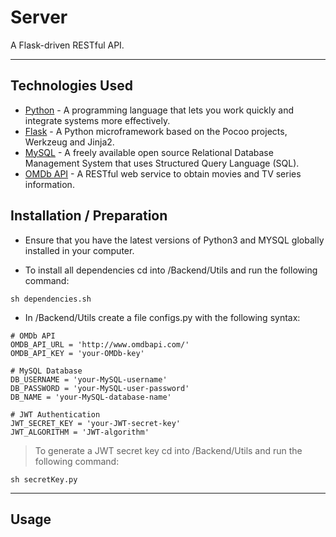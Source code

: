 # Server

A Flask-driven RESTful API.

---

## Technologies Used

- [Python](https://www.python.org) - A programming language that lets you work quickly and integrate systems more effectively.
- [Flask](https://flask.palletsprojects.com/en/1.1.x/) - A Python microframework based on the Pocoo projects, Werkzeug and Jinja2.
- [MySQL](https://www.mysql.com) - A freely available open source Relational Database Management System that uses Structured Query Language (SQL).
- [OMDb API](http://www.omdbapi.com) - A RESTful web service to obtain movies and TV series information.

## Installation / Preparation

- Ensure that you have the latest versions of Python3 and MYSQL globally installed in your computer.

- To install all dependencies cd into /Backend/Utils and run the following command:
```
sh dependencies.sh
```
- In /Backend/Utils create a file configs.py with the following syntax:
```
# OMDb API
OMDB_API_URL = 'http://www.omdbapi.com/'
OMDB_API_KEY = 'your-OMDb-key'

# MySQL Database
DB_USERNAME = 'your-MySQL-username' 
DB_PASSWORD = 'your-MySQL-user-password'
DB_NAME = 'your-MySQL-database-name'

# JWT Authentication
JWT_SECRET_KEY = 'your-JWT-secret-key'
JWT_ALGORITHM = 'JWT-algorithm'
```
> To generate a JWT secret key cd into /Backend/Utils and run the following command:
```
sh secretKey.py
```
---

## Usage
